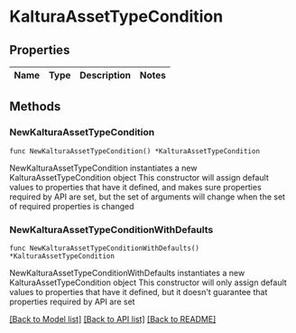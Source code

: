 # KalturaAssetTypeCondition

## Properties

Name | Type | Description | Notes
------------ | ------------- | ------------- | -------------

## Methods

### NewKalturaAssetTypeCondition

`func NewKalturaAssetTypeCondition() *KalturaAssetTypeCondition`

NewKalturaAssetTypeCondition instantiates a new KalturaAssetTypeCondition object
This constructor will assign default values to properties that have it defined,
and makes sure properties required by API are set, but the set of arguments
will change when the set of required properties is changed

### NewKalturaAssetTypeConditionWithDefaults

`func NewKalturaAssetTypeConditionWithDefaults() *KalturaAssetTypeCondition`

NewKalturaAssetTypeConditionWithDefaults instantiates a new KalturaAssetTypeCondition object
This constructor will only assign default values to properties that have it defined,
but it doesn't guarantee that properties required by API are set


[[Back to Model list]](../README.md#documentation-for-models) [[Back to API list]](../README.md#documentation-for-api-endpoints) [[Back to README]](../README.md)


